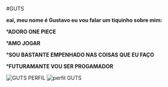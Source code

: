 #GUTS

**eai, meu nome é Gustavo eu vou falar um tiquinho sobre mim:**

**°ADORO ONE PIECE**

**°AMO JOGAR**

**°SOU BASTANTE EMPENHADO NAS COISAS QUE EU FAÇO**

**°FUTURAMANTE VOU SER PROGAMADOR**

 ![GUTS PERFIL](https://i.giphy.com/media/v1.Y2lkPTc5MGI3NjExbGdzZGdsZGxjYnZ6OWh2eTZ3NWZ0aTFyZDh2dnR2bmNoNzJvYzgwayZlcD12MV9pbnRlcm5hbF9naWZfYnlfaWQmY3Q9Zw/XlWFIzCXNyaSgNIglu/giphy.gif) ![perfil GUTS](https://i.giphy.com/media/v1.Y2lkPTc5MGI3NjExZzl4ZmR0aXJwdWtzbGNrdzIxem5pcmNwNGtja2ZlOW8yZmVscHU2byZlcD12MV9pbnRlcm5hbF9naWZfYnlfaWQmY3Q9Zw/6OSMLYuh86ojlinSxf/giphy.gif)
